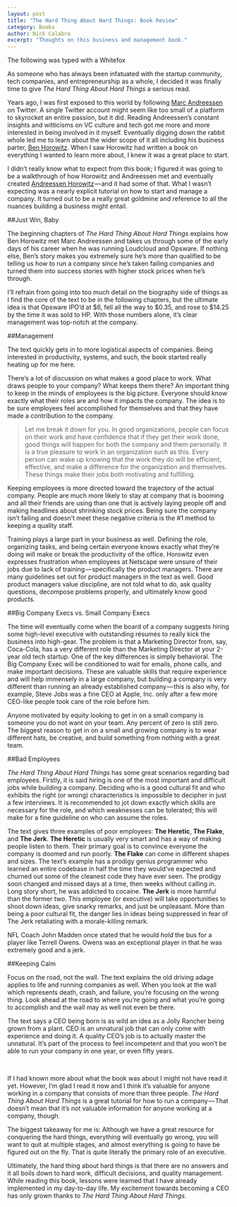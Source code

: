 ```yaml
---
layout: post
title: "The Hard Thing About Hard Things: Book Review"
category: Books
author: Nick Calabro
excerpt: "Thoughts on this business and management book."
---
```


<meta name="twitter:card" content="summary" />
<meta name="twitter:site" content="@NickCalabs" />
<meta name="twitter:title" content="{{ page.title }}" />
<meta name="twitter:description" content="Nick Calabro's Blog" />

<div class="message">The following was typed with a Whitefox</div>

As someone who has always been infatuated with the startup community, tech companies, and entrepreneurship as a whole, I decided it was finally time to give <i>The Hard Thing About Hard Things</i> a serious read.

Years ago, I was first exposed to this world by following [Marc Andreessen](https://twitter.com/pmarca) on Twitter. A single Twitter account might seem like too small of a platform to skyrocket an entire passion, but it did. Reading Andreessen’s constant insights and witticisms on VC culture and tech got me more and more interested in being involved in it myself. Eventually digging down the rabbit whole led me to learn about the wider scope of it all including his business parter, [Ben Horowitz](https://twitter.com/bhorowitz). When I saw Horowitz had written a book on everything I wanted to learn more about, I knew it was a great place to start.

I didn’t really know what to expect from this book; I figured it was going to be a walkthrough of how Horowitz and Andreessen met and eventually created [Andreessen Horowitz](https://twitter.com/a16z) — and it had some of that. What I wasn’t expecting was a nearly explicit tutorial on how to start and manage a company. It turned out to be a really great goldmine and reference to all the nuances building a business might entail.


##Just Win, Baby

The beginning chapters of <i>The Hard Thing About Hard Things</i> explains how Ben Horowitz met Marc Andreessen and takes us through some of the early days of his career when he was running Loudcloud and Opsware. If nothing else, Ben’s story makes you extremely sure he’s more than qualified to be telling us how to run a company since he’s taken failing companies and turned them into success stories with higher stock prices when he’s through.

I’ll refrain from going into too much detail on the biography side of things as I find the core of the text to be in the following chapters, but the ultimate idea is that Opsware IPO’d at $6, fell all the way to $0.35, and rose to $14.25 by the time it was sold to HP. With those numbers alone, it’s clear management was top-notch at the company.


##Management

The text quickly gets in to more logistical aspects of companies. Being interested in productivity, systems, and such, the book started really heating up for me here.

There’s a lot of discussion on what makes a good place to work. What draws people to your company? What keeps them there? An important thing to keep in the minds of employees is the big picture. Everyone should know exactly what their roles are and how it impacts the company. The idea is to be sure employees feel accomplished for themselves and that they have made a contribution to the company.

>Let me break it down for you. In good organizations, people can focus on their work and have confidence that if they get their work done, good things will happen for both the company and them personally. It is a true pleasure to work in an organization such as this. Every person can wake up knowing that the work they do will be efficient, effective, and make a difference for the organization and themselves. These things make their jobs both motivating and fulfilling.

Keeping employees is more directed toward the trajectory of the actual company. People are much more likely to stay at company that is booming and all their friends are using than one that is actively laying people off and making headlines about shrinking stock prices. Being sure the company isn’t failing and doesn’t meet these negative criteria is the #1 method to keeping a quality staff.

Training plays a large part in your business as well. Defining the role, organizing tasks, and being certain everyone knows exactly what they’re doing will make or break the productivity of the office. Horowitz even expresses frustration when employees at Netscape were unsure of their jobs due to lack of training — specifically the product managers. There are many guidelines set out for product managers in the text as well. Good product managers value discipline, are not told what to do, ask quality questions, decompose problems properly, and ultimately know good products.


##Big Company Execs vs. Small Company Execs

The time will eventually come when the board of a company suggests hiring some high-level executive with outstanding résumés to really kick the business into high-gear. The problem is that a Marketing Director from, say, Coca-Cola, has a very different role than the Marketing Director at your 2-year old tech startup. One of the key differences is simply behavioral. The Big Company Exec will be conditioned to wait for emails, phone calls, and make important decisions. These are valuable skills that require experience and will help immensely in a large company, but building a company is very different than running an already established company — this is also why, for example, Steve Jobs was a fine CEO at Apple, Inc. only after a few more CEO-like people took care of the role before him.

Anyone motivated by equity looking to get in on a small company is someone you do not want on your team. Any percent of zero is still zero. The biggest reason to get in on a small and growing company is to wear different hats, be creative, and build something from nothing with a great team.


##Bad Employees

<i>The Hard Thing About Hard Things</i> has some great scenarios regarding bad employees. Firstly, it is said hiring is one of the most important and difficult jobs while building a company. Deciding who is a good cultural fit and who exhibits the right (or wrong) characteristics is impossible to decipher in just a few interviews. It is recommended to jot down exactly which skills are necessary for the role, and which weaknesses can be tolerated; this will make for a fine guideline on who can assume the roles.

The text gives three examples of poor employees: <b>The Heretic</b>, <b>The Flake</b>, and <b>The Jerk</b>. <b>The Heretic</b> is usually very smart and has a way of making people listen to them. Their primary goal is to convince everyone the company is doomed and run poorly. <b>The Flake</b> can come in different shapes and sizes. The text’s example has a prodigy genius programmer who learned an entire codebase in half the time they would’ve expected and churned out some of the cleanest code they have ever seen. The prodigy soon changed and missed days at a time, then weeks without calling in. Long story short, he was addicted to cocaine. <b>The Jerk</b> is more harmful than the former two. This employee (or executive) will take opportunities to shoot down ideas, give snarky remarks, and just be unpleasant. More than being a poor cultural fit, the danger lies in ideas being suppressed in fear of The Jerk retaliating with a morale-killing remark.

NFL Coach John Madden once stated that he would <i>hold</i> the bus for a player like Terrell Owens. Owens was an exceptional player in that he was extremely good and a jerk.


##Keeping Calm

Focus on the road, not the wall. The text explains the old driving adage applies to life and running companies as well. When you look at the wall which represents death, crash, and failure, you’re focusing on the wrong thing. Look ahead at the road to where you’re going and what you’re going to accomplish and the wall may as well not even be there.

The text says a CEO being born is as wild an idea as a Jolly Rancher being grown from a plant. CEO is an unnatural job that can only come with experience and doing it. A quality CEO’s job is to actually master the unnatural. It’s part of the process to feel incompetent and that you won’t be able to run your company in one year, or even fifty years.

<br>

If I had known more about what the book was about I might not have read it yet. However, I’m glad I read it now and I think it’s valuable for anyone working in a company that consists of more than three people. <i>The Hard Thing About Hard Things</i> is a great tutorial for how to run a company — That doesn’t mean that it’s not valuable information for anyone working at a company, though.

The biggest takeaway for me is: Although we have a great resource for conquering the hard things, everything will eventually go wrong, you will want to quit at multiple stages, and almost everything is going to have be figured out on the fly. That is quite literally the primary role of an executive.

Ultimately, the hard thing about hard things is that there are no answers and it all boils down to hard work, difficult decisions, and quality management. While reading this book, lessons were learned that I have already implemented in my day-to-day life. My excitement towards becoming a CEO has only grown thanks to <i>The Hard Thing About Hard Things</i>.